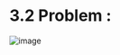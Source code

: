 # 3.2 Problem :
![image](https://user-images.githubusercontent.com/40190772/57052473-aa983f80-6c87-11e9-8b8d-a008ebd84ef4.png)
